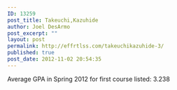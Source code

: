 ```yaml
---
ID: 13259
post_title: Takeuchi,Kazuhide
author: Joel DesArmo
post_excerpt: ""
layout: post
permalink: http://effrtlss.com/takeuchikazuhide-3/
published: true
post_date: 2012-11-02 20:54:35
---
```

<p>Average GPA in Spring 2012 for first course listed: 3.238</p>
